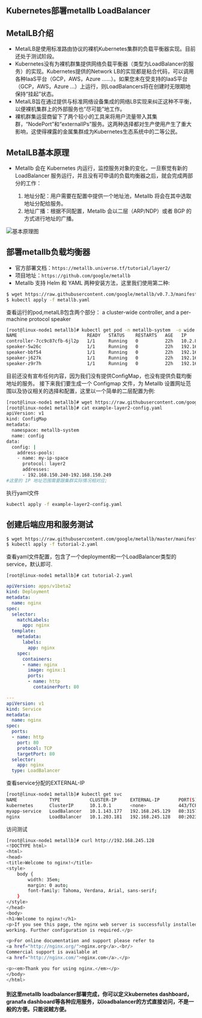 ## Kubernetes部署metallb LoadBalancer

## MetalLB介绍

- MetalLB是使用标准路由协议的裸机Kubernetes集群的负载平衡器实现。目前还处于测试阶段。
- Kubernetes没有为裸机群集提供网络负载平衡器（类型为LoadBalancer的服务）的实现。Kubernetes提供的Network LB的实现都是粘合代码，可以调用各种IaaS平台（GCP，AWS，Azure ......）。如果您未在受支持的IaaS平台（GCP，AWS，Azure ...）上运行，则LoadBalancers将在创建时无限期地保持“挂起”状态。
- MetalLB旨在通过提供与标准网络设备集成的网络LB实现来纠正这种不平衡，以便裸机集群上的外部服务也“尽可能”地工作。
- 裸机群集运营商留下了两个较小的工具来将用户流量带入其集群，“NodePort”和“externalIPs”服务。这两种选择都对生产使用产生了重大影响，这使得裸露的金属集群成为Kubernetes生态系统中的二等公民。

## MetalLB基本原理

- Metallb 会在 Kubernetes 内运行，监控服务对象的变化，一旦察觉有新的LoadBalancer 服务运行，并且没有可申请的负载均衡器之后，就会完成两部分的工作：

  1. 地址分配：用户需要在配置中提供一个地址池，Metallb 将会在其中选取地址分配给服务。
  2. 地址广播：根据不同配置，Metallb 会以二层（ARP/NDP）或者 BGP 的方式进行地址的广播。

![基本原理图](https://skymyyang.github.io/img/metallb.png)

## 部署metallb负载均衡器

- 官方部署文档：`https://metallb.universe.tf/tutorial/layer2/`
- 项目地址：`https://github.com/google/metallb`
- Metallb 支持 Helm 和 YAML 两种安装方法，这里我们使用第二种:

```Bash
$ wget https://raw.githubusercontent.com/google/metallb/v0.7.3/manifests/metallb.yaml
$ kubectl apply -f metallb.yaml
```
查看运行的pod,metalLB包含两个部分： a cluster-wide controller, and a per-machine protocol speaker

```Bash
[root@linux-node1 metallb]# kubectl get pod -n metallb-system  -o wide
NAME                          READY   STATUS    RESTARTS   AGE   IP                NODE          NOMINATED NODE   READINESS GATES
controller-7cc9c87cfb-6jl2p   1/1     Running   0          22h   10.2.86.4         linux-node2   <none>           <none>
speaker-5w26c                 1/1     Running   0          22h   192.168.245.128   linux-node4   <none>           <none>
speaker-bbf54                 1/1     Running   0          22h   192.168.245.129   linux-node1   <none>           <none>
speaker-j627k                 1/1     Running   0          22h   192.168.245.130   linux-node2   <none>           <none>
speaker-z9r7h                 1/1     Running   0          22h   192.168.245.131   linux-node3   <none>           <none>
```
目前还没有宣布任何内容，因为我们没有提供ConfigMap，也没有提供负载均衡地址的服务。
接下来我们要生成一个 Configmap 文件，为 Metallb 设置网址范围以及协议相关的选择和配置，这里以一个简单的二层配置为例:

```Bash
[root@linux-node1 metallb]# wget https://raw.githubusercontent.com/google/metallb/v0.7.3/manifests/example-layer2-config.yaml
[root@linux-node1 metallb]# cat example-layer2-config.yaml
apiVersion: v1
kind: ConfigMap
metadata:
  namespace: metallb-system
  name: config
data:
  config: |
    address-pools:
    - name: my-ip-space
      protocol: layer2
      addresses:
      - 192.168.150.240-192.168.150.249
#这里的 IP 地址范围需要跟集群实际情况相对应;
```

执行yaml文件

```Bash
kubectl apply -f example-layer2-config.yaml
```

## 创建后端应用和服务测试

```Bash
$ wget https://raw.githubusercontent.com/google/metallb/master/manifests/tutorial-2.yaml
$ kubectl apply -f tutorial-2.yaml
```
查看yaml文件配置，包含了一个deployment和一个LoadBalancer类型的service，默认即可.

 `[root@linux-node1 metallb]# cat tutorial-2.yaml`

```YAML
apiVersion: apps/v1beta2
kind: Deployment
metadata:
  name: nginx
spec:
  selector:
    matchLabels:
      app: nginx
  template:
    metadata:
      labels:
        app: nginx
    spec:
      containers:
      - name: nginx
        image: nginx:1
        ports:
        - name: http
          containerPort: 80

---
apiVersion: v1
kind: Service
metadata:
  name: nginx
spec:
  ports:
  - name: http
    port: 80
    protocol: TCP
    targetPort: 80
  selector:
    app: nginx
  type: LoadBalancer
```
查看service分配的EXTERNAL-IP

```Bash
[root@linux-node1 metallb]# kubectl get svc
NAME            TYPE           CLUSTER-IP     EXTERNAL-IP       PORT(S)        AGE
kubernetes      ClusterIP      10.1.0.1       <none>            443/TCP        14d
myapp-service   LoadBalancer   10.1.143.177   192.168.245.129   80:31579/TCP   21h
nginx           LoadBalancer   10.1.203.181   192.168.245.128   80:20233/TCP   22h
```
访问测试

```Bash
[root@linux-node1 metallb]# curl http://192.168.245.128
<!DOCTYPE html>
<html>
<head>
<title>Welcome to nginx!</title>
<style>
    body {
        width: 35em;
        margin: 0 auto;
        font-family: Tahoma, Verdana, Arial, sans-serif;
    }
</style>
</head>
<body>
<h1>Welcome to nginx!</h1>
<p>If you see this page, the nginx web server is successfully installed and
working. Further configuration is required.</p>

<p>For online documentation and support please refer to
<a href="http://nginx.org/">nginx.org</a>.<br/>
Commercial support is available at
<a href="http://nginx.com/">nginx.com</a>.</p>

<p><em>Thank you for using nginx.</em></p>
</body>
</html>
```

#### 到这里metallb loadbalancer部署完成，你可以定义kubernetes dashboard，granafa dashboard等各种应用服务，以loadbalancer的方式直接访问，不是一般的方便。只能说贼方便。
